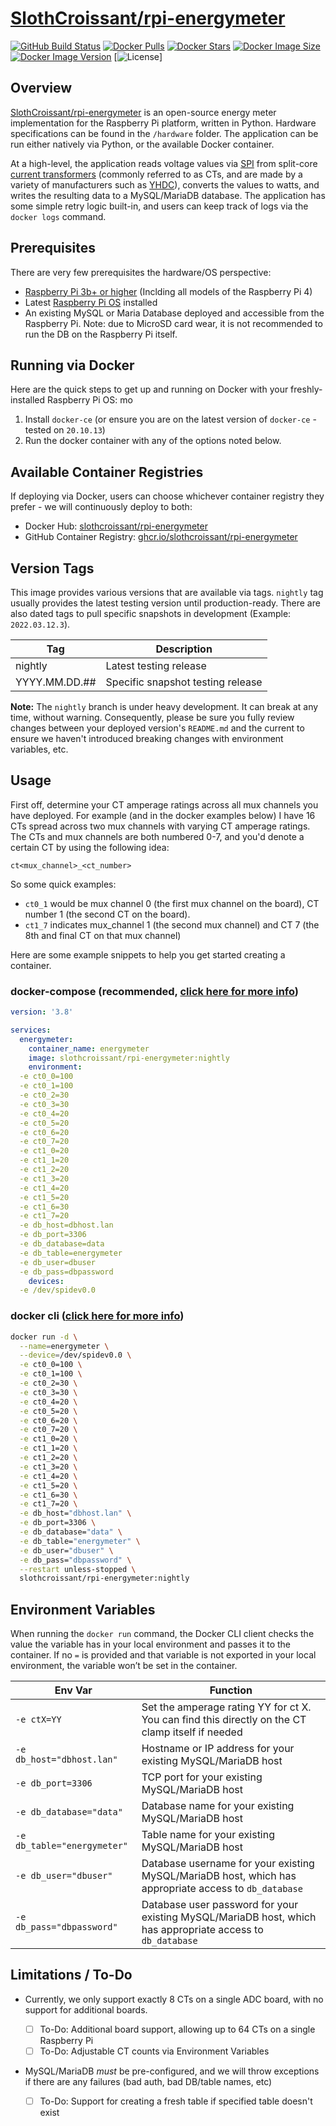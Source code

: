 # [SlothCroissant/rpi-energymeter](https://github.com/SlothCroissant/rpi-energymeter)

[![GitHub Build Status](https://img.shields.io/github/workflow/status/slothcroissant/rpi-energymeter/Docker%20Image%20CI/nightly?style=for-the-badge)](https://github.com/SlothCroissant/rpi-energymeter/actions/workflows/docker_build.yml)
[![Docker Pulls](https://img.shields.io/docker/pulls/slothcroissant/rpi-energymeter?style=for-the-badge)](https://hub.docker.com/r/slothcroissant/rpi-energymeter)
[![Docker Stars](https://img.shields.io/docker/stars/slothcroissant/rpi-energymeter?style=for-the-badge)](https://hub.docker.com/r/slothcroissant/rpi-energymeter)
[![Docker Image Size](https://img.shields.io/docker/image-size/slothcroissant/rpi-energymeter?style=for-the-badge)](https://hub.docker.com/r/slothcroissant/rpi-energymeter)
[![Docker Image Version](https://img.shields.io/docker/v/slothcroissant/rpi-energymeter?sort=semver&style=for-the-badge)](https://hub.docker.com/r/slothcroissant/rpi-energymeter)
[![License](https://img.shields.io/github/license/slothcroissant/rpi-energymeter?style=for-the-badge)]

## Overview

[SlothCroissant/rpi-energymeter](https://github.com/SlothCroissant/rpi-energymeter) is an open-source energy meter implementation for the Raspberry Pi platform, written in Python. Hardware specifications can be found in the `/hardware` folder. The application can be run either natively via Python, or the available Docker container.

At a high-level, the application reads voltage values via [SPI](https://wikipedia.org/wiki/Serial_Peripheral_Interface) from split-core [current transformers](https://en.wikipedia.org/wiki/Current_transformer) (commonly referred to as CTs, and are made by a variety of manufacturers such as [YHDC](https://en.yhdc.com/product/SCT013-401.html)), converts the values to watts, and writes the resulting data to a MySQL/MariaDB database. The application has some simple retry logic built-in, and users can keep track of logs via the `docker logs` command.

## Prerequisites

There are very few prerequisites the hardware/OS perspective:

* [Raspberry Pi 3b+ or higher](https://www.raspberrypi.org/) (Inclding all models of the Raspberry Pi 4)
* Latest [Raspberry Pi OS](https://www.raspberrypi.com/software/) installed
* An existing MySQL or Maria Database deployed and accessible from the Raspberry Pi. Note: due to MicroSD card wear, it is not recommended to run the DB on the Raspberry Pi itself.

## Running via Docker

Here are the quick steps to get up and running on Docker with your freshly-installed Raspberry Pi OS:
mo
1. Install `docker-ce` (or ensure you are on the latest version of `docker-ce` - tested on `20.10.13`)
1. Run the docker container with any of the options noted below.

## Available Container Registries

If deploying via Docker, users can choose whichever container registry they prefer - we will continuously deploy to both:

* Docker Hub: [slothcroissant/rpi-energymeter]((https://hub.docker.com/r/slothcroissant/rpi-energymeter))
* GitHub Container Registry: [ghcr.io/slothcroissant/rpi-energymeter](https://github.com/SlothCroissant/rpi-energymeter/pkgs/container/rpi-energymeter)

## Version Tags

This image provides various versions that are available via tags. `nightly` tag usually provides the latest testing version until production-ready. There are also dated tags to pull specific snapshots in development (Example: `2022.03.12.3`).

| Tag | Description |
| ---- | --- |
| nightly | Latest testing release |
| YYYY.MM.DD.## | Specific snapshot testing release |

**Note:** The `nightly` branch is under heavy development. It can break at any time, without warning. Consequently, please be sure you fully review changes between your deployed version's `README.md` and the current to ensure we haven't introduced breaking changes with environment variables, etc.

## Usage

First off, determine your CT amperage ratings across all mux channels you have deployed. For example (and in the docker examples below) I have 16 CTs spread across two mux channels with varying CT amperage ratings. The CTs and mux channels are both numbered 0-7, and you'd denote a certain CT by using the following idea:

`ct<mux_channel>_<ct_number>`

So some quick examples:

* `ct0_1` would be mux channel 0 (the first mux channel on the board), CT number 1 (the second CT on the board). 
* `ct1_7` indicates mux_channel 1 (the second mux channel) and CT 7 (the 8th and final CT on that mux channel)

Here are some example snippets to help you get started creating a container.

### docker-compose (recommended, [click here for more info](https://docs.docker.com/compose/compose-file/compose-file-v3/))

```yaml
version: '3.8'

services:
  energymeter:
    container_name: energymeter
    image: slothcroissant/rpi-energymeter:nightly
    environment:
  -e ct0_0=100
  -e ct0_1=100
  -e ct0_2=30
  -e ct0_3=30
  -e ct0_4=20
  -e ct0_5=20
  -e ct0_6=20
  -e ct0_7=20
  -e ct1_0=20
  -e ct1_1=20
  -e ct1_2=20
  -e ct1_3=20
  -e ct1_4=20
  -e ct1_5=20
  -e ct1_6=30
  -e ct1_7=20
  -e db_host=dbhost.lan
  -e db_port=3306
  -e db_database=data
  -e db_table=energymeter
  -e db_user=dbuser
  -e db_pass=dbpassword
    devices:
  -e /dev/spidev0.0
```

### docker cli ([click here for more info](https://docs.docker.com/engine/reference/commandline/cli/))

```bash
docker run -d \
  --name=energymeter \
  --device=/dev/spidev0.0 \
  -e ct0_0=100 \
  -e ct0_1=100 \
  -e ct0_2=30 \
  -e ct0_3=30 \
  -e ct0_4=20 \
  -e ct0_5=20 \
  -e ct0_6=20 \
  -e ct0_7=20 \
  -e ct1_0=20 \
  -e ct1_1=20 \
  -e ct1_2=20 \
  -e ct1_3=20 \
  -e ct1_4=20 \
  -e ct1_5=20 \
  -e ct1_6=30 \
  -e ct1_7=20 \
  -e db_host="dbhost.lan" \
  -e db_port=3306 \
  -e db_database="data" \
  -e db_table="energymeter" \
  -e db_user="dbuser" \
  -e db_pass="dbpassword" \
  --restart unless-stopped \
  slothcroissant/rpi-energymeter:nightly
```

## Environment Variables

When running the `docker run` command, the Docker CLI client checks the value the variable has in your local environment and passes it to the container. If no `=` is provided and that variable is not exported in your local environment, the variable won’t be set in the container.

| Env Var | Function |
| ---- | --- |
| `-e ctX=YY` | Set the amperage rating YY for ct X. You can find this directly on the CT clamp itself if needed |
| `-e db_host="dbhost.lan"` | Hostname or IP address for your existing MySQL/MariaDB host |
| `-e db_port=3306` | TCP port for your existing MySQL/MariaDB host |
| `-e db_database="data"` | Database name for your existing MySQL/MariaDB host |
| `-e db_table="energymeter"` | Table name for your existing MySQL/MariaDB host |
| `-e db_user="dbuser"` | Database username for your existing MySQL/MariaDB host, which has appropriate access to `db_database` |
| `-e db_pass="dbpassword"` | Database user password for your existing MySQL/MariaDB host, which has appropriate access to `db_database` |

## Limitations / To-Do
* Currently, we only support exactly 8 CTs on a single ADC board, with no support for additional boards.
   
  - [ ] To-Do: Additional board support, allowing up to 64 CTs on a single Raspberry Pi
  - [ ] To-Do: Adjustable CT counts via Environment Variables

* MySQL/MariaDB *must* be pre-configured, and we will throw exceptions if there are any failures (bad auth, bad DB/table names, etc)

  - [ ] To-Do: Support for creating a fresh table if specified table doesn't exist
